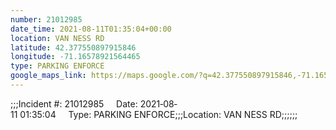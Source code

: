 ```yaml
---
number: 21012985
date_time: 2021-08-11T01:35:04+00:00
location: VAN NESS RD
latitude: 42.377550897915846
longitude: -71.16578921564465
type: PARKING ENFORCE
google_maps_link: https://maps.google.com/?q=42.377550897915846,-71.16578921564465
---
```


;;;Incident #: 21012985     Date: 2021‐08‐11 01:35:04     Type: PARKING ENFORCE;;;Location: VAN NESS RD;;;;;;
